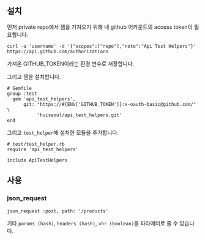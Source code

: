 ## 설치

먼저 private repo에서 젬을 가져오기 위해 내 github 어카운트의 access token이 필요합니다.

```
curl -u 'username' -d '{"scopes":["repo"],"note":"Api Test Helpers"}' https://api.github.com/authorizations
```

가져온 GITHUB_TOKEN이라는 환경 변수로 저장합니다.

그리고 젬을 설치합니다.

```
# Gemfile
group :test
  gem 'api_test_helpers',
      git: "https://#{ENV['GITHUB_TOKEN']}:x-oauth-basic@github.com/" \
           'huiseoul/api_test_helpers.git'
end
```

그리고 `test_helper`에 설치한 모듈을 추가합니다.

```
# test/test_helper.rb
require 'api_test_helpers'

include ApiTestHelpers
```

## 사용

### json_request

```
json_request :post, path: '/products'
```

기타 `params (hash)`, `headers (hash)`, `xhr (boolean)`을 파라메터로 줄 수 있습니다.
